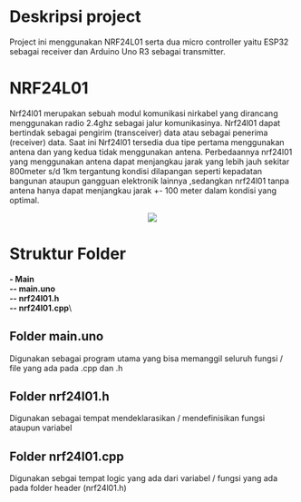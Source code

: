# Deskripsi project
Project ini menggunakan NRF24L01 serta dua micro controller yaitu ESP32 sebagai receiver dan Arduino Uno R3 sebagai transmitter.
# NRF24L01
Nrf24l01 merupakan sebuah modul komunikasi nirkabel yang dirancang menggunakan radio 2.4ghz sebagai jalur komunikasinya. Nrf24l01 dapat bertindak sebagai pengirim (transceiver) data atau sebagai penerima (receiver) data. Saat ini Nrf24l01 tersedia dua tipe pertama menggunakan antena dan yang kedua tidak menggunakan antena. Perbedaannya nrf24l01 yang menggunakan antena dapat menjangkau jarak yang lebih jauh sekitar 800meter s/d 1km tergantung kondisi dilapangan seperti kepadatan bangunan ataupun gangguan elektronik lainnya ,sedangkan nrf24l01 tanpa antena hanya dapat menjangkau jarak +- 100 meter dalam kondisi yang optimal.
<div align = "center">
  <img src = "https://github.com/user-attachments/assets/9dd53a18-6808-434c-85c5-08434da49579">

</div>

# Struktur Folder
**- Main**\
**-- main.uno**\
**-- nrf24l01.h**\
**-- nrf24l01.cpp**\


## Folder main.uno 
Digunakan sebagai program utama yang bisa memanggil seluruh fungsi / file yang ada pada .cpp dan .h
## Folder nrf24l01.h 
Digunakan sebagai tempat mendeklarasikan / mendefinisikan fungsi ataupun variabel 
## Folder nrf24l01.cpp 
Digunakan sebgai tempat logic yang ada dari variabel / fungsi yang ada pada folder header (nrf24l01.h)


